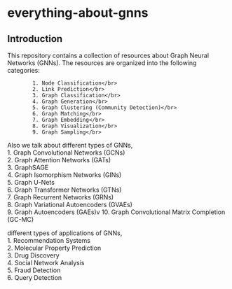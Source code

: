 # everything-about-gnns

## Introduction

This repository contains a collection of resources about Graph Neural Networks (GNNs). The resources are organized into the following categories:</br>

            1. Node Classification</br>
            2. Link Prediction</br>
            3. Graph Classification</br>
            4. Graph Generation</br>
            5. Graph Clustering (Community Detection)</br>
            6. Graph Matching</br>
            7. Graph Embedding</br>
            8. Graph Visualization</br>
            9. Graph Sampling</br>

Also we talk about different types of GNNs,</br>
    1. Graph Convolutional Networks (GCNs)</br>
    2. Graph Attention Networks (GATs)</br>
    3. GraphSAGE</br>
    4. Graph Isomorphism Networks (GINs)</br>
    5. Graph U-Nets</br>
    6. Graph Transformer Networks (GTNs)</br>
    7. Graph Recurrent Networks (GRNs)</br>
    8. Graph Variational Autoencoders (GVAEs)</br>
    9. Graph Autoencoders (GAEs)v
    10. Graph Convolutional Matrix Completion (GC-MC)</br>
    
different types of applications of GNNs,</br>
    1. Recommendation Systems</br>
    2. Molecular Property Prediction</br>
    3. Drug Discovery</br>
    4. Social Network Analysis</br>
    5. Fraud Detection</br>
    6. Query Detection</br>